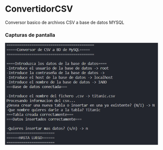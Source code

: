 # ConvertidorCSV

Conversor basico de archivos CSV a base de datos MYSQL

### Capturas de pantalla
<img src= "img/captura1.png">
